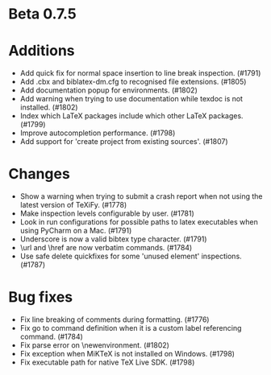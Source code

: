 # Beta 0.7.5

# Additions
* Add quick fix for normal space insertion to line break inspection. (#1791)
* Add .cbx and biblatex-dm.cfg to recognised file extensions. (#1805)
* Add documentation popup for environments. (#1802)
* Add warning when trying to use documentation while texdoc is not installed. (#1802)
* Index which LaTeX packages include which other LaTeX packages. (#1799)
* Improve autocompletion performance. (#1798)
* Add support for 'create project from existing sources'. (#1807)

# Changes
* Show a warning when trying to submit a crash report when not using the latest version of TeXiFy. (#1778)
* Make inspection levels configurable by user. (#1781)
* Look in run configurations for possible paths to latex executables when using PyCharm on a Mac. (#1791)
* Underscore is now a valid bibtex type character. (#1791)
* \url and \href are now verbatim commands. (#1784)
* Use safe delete quickfixes for some 'unused element' inspections. (#1787)

# Bug fixes
* Fix line breaking of comments during formatting. (#1776)
* Fix go to command definition when it is a custom label referencing command. (#1784)
* Fix parse error on \newenvironment. (#1802)
* Fix exception when MiKTeX is not installed on Windows. (#1798)
* Fix executable path for native TeX Live SDK. (#1798)